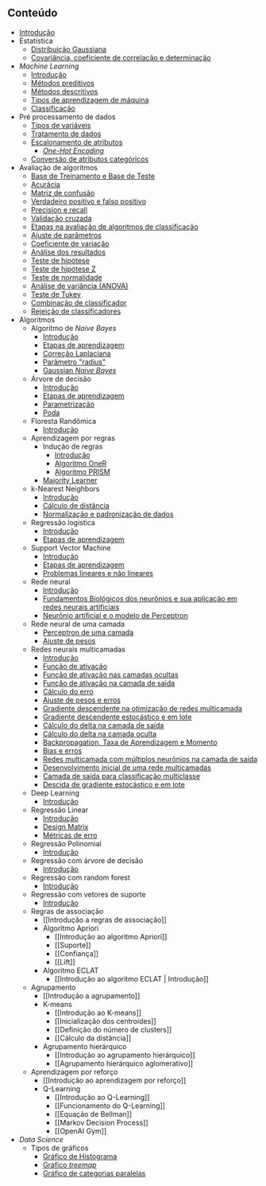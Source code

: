 ## Conteúdo
- [Introdução](/artificial-intelligence/introduction.md)
- Estatística
	- [Distribuição Gaussiana](/artificial-intelligence/statistic/gaussian-distribution.md)
	- [Covariância, coeficiente de correlação e determinação](/artificial-intelligence/statistic/covariance-correlation-coefficient-and-determination.md)
- _Machine Learning_
	- [Introdução](/artificial-intelligence/machine-learning/introduction.md)
	- [Métodos preditivos](/artificial-intelligence/machine-learning/preditive_methods.md)
	- [Métodos descritivos](/artificial-intelligence/machine-learning/descritive_methods.md)
	- [Tipos de aprendizagem de máquina](/artificial-intelligence/machine-learning/type-of-machine-learning.md)
	- [Classificação](/artificial-intelligence/machine-learning/classifications.md)
- Pré processamento de dados
	- [Tipos de variáveis](/artificial-intelligence/machine-learning/data-pre-processing/variable-types.md)
	- [Tratamento de dados](/artificial-intelligence/machine-learning/data-pre-processing/data-treatment.md)
	- [Escalonamento de atributos](/artificial-intelligence/machine-learning/data-pre-processing/attribute-scaling.md)
	  - [_One-Hot Encoding_](/artificial-intelligence/machine-learning/data-pre-processing/one-hot-encoder.md)
	- [Conversão de atributos categóricos](/artificial-intelligence/machine-learning/data-pre-processing/converting-categorical-attributes.md)
- Avaliação de algoritmos
	- [Base de Treinamento e Base de Teste](/artificial-intelligence/machine-learning/algorithm-evaluation/train-and-test-base.md)
	- [Acurácia](/artificial-intelligence/machine-learning/algorithm-evaluation/accuracy.md)
	- [Matriz de confusão](/artificial-intelligence/machine-learning/algorithm-evaluation/confusion-matrix.md)
	- [Verdadeiro positivo e falso positivo](/artificial-intelligence/machine-learning/algorithm-evaluation/true-positive-and-false-positive.md)
	- [Precision e recall](/artificial-intelligence/machine-learning/algorithm-evaluation/precision-and-recall.md)
	- [Validação cruzada](/artificial-intelligence/machine-learning/algorithm-evaluation/cross-validation.md)
	- [Etapas na avaliação de algoritmos de classificação](/artificial-intelligence/machine-learning/algorithm-evaluation/steps-in-evaluating-classification-algorithm.md)
	- [Ajuste de parâmetros](/artificial-intelligence/machine-learning/algorithm-evaluation/parameter-adjustment.md)
	- [Coeficiente de variação](/artificial-intelligence/machine-learning/algorithm-evaluation/coefficient-of-variation.md)
	- [Análise dos resultados](/artificial-intelligence/machine-learning/algorithm-evaluation/results-analysis.md)
	- [Teste de hipótese](/artificial-intelligence/machine-learning/algorithm-evaluation/hypothesis-test.md)
	- [Teste de hipótese Z](/artificial-intelligence/machine-learning/algorithm-evaluation/hypothesis-test-z.md)
	- [Teste de normalidade](/artificial-intelligence/machine-learning/algorithm-evaluation/normality-test.md)
	- [Análise de variância (ANOVA)](/artificial-intelligence/machine-learning/algorithm-evaluation/variance-analysis.md)
	- [Teste de Tukey](/artificial-intelligence/machine-learning/algorithm-evaluation/tukey-test.md)
	- [Combinação de classificador](/artificial-intelligence/machine-learning/algorithm-evaluation/classifier-combination.md)
	- [Rejeição de classificadores](/artificial-intelligence/machine-learning/algorithm-evaluation/classifier-rejection.md)
- Algoritmos
	- Algoritmo de _Naive Bayes_
		- [Introdução](/artificial-intelligence/machine-learning/algorithms/naive-bayes/introduction.md)
		- [Etapas de aprendizagem](/artificial-intelligence/machine-learning/algorithms/naive-bayes/learning-steps.md)
		- [Correção Laplaciana](/artificial-intelligence/machine-learning/algorithms/naive-bayes/laplacian-correction.md)
		- [Parâmetro "radius"](/artificial-intelligence/machine-learning/algorithms/naive-bayes/radius-parameter.md)
		- [Gaussian _Naive Bayes_](/artificial-intelligence/machine-learning/algorithms/naive-bayes/gaussian-naive-bayes.md)
	- Árvore de decisão
		- [Introdução](/artificial-intelligence/machine-learning/algorithms/decision-tree/introduction.md)
		- [Etapas de aprendizagem](/artificial-intelligence/machine-learning/algorithms/decision-tree/learning-steps.md)
		- [Parametrização](/artificial-intelligence/machine-learning/algorithms/decision-tree/parametrization.md)
		- [Poda](/artificial-intelligence/machine-learning/algorithms/decision-tree/pruning.md)
	- Floresta Randômica
		- [Introdução](/artificial-intelligence/machine-learning/algorithms/random-forest/introduction.md)
	- Aprendizagem por regras
		- Indução de regras
			- [Introdução](/artificial-intelligence/machine-learning/algorithms/rule/rule-induction/introducion.md)
			- [Algoritmo OneR](/artificial-intelligence/machine-learning/algorithms/rule/rule-induction/one-r-algorithm.md)
			- [Algoritmo PRISM](/artificial-intelligence/machine-learning/algorithms/rule/rule-induction/prism-algorithm.md)
		- [Majority Learner](/artificial-intelligence/machine-learning/algorithms/rule/majority-learn.md)
	- k-Nearest Neighbors
		- [Introdução](/artificial-intelligence/machine-learning/algorithms/k-nearest-neighbors/introduction.md)
		- [Cálculo de distância](/artificial-intelligence/machine-learning/algorithms/k-nearest-neighbors/distance-calculation.md)
		- [Normalização e padronização de dados](/artificial-intelligence/machine-learning/algorithms/k-nearest-neighbors/normalization-and-standardization.md)
	- Regressão logística
		- [Introdução](/artificial-intelligence/machine-learning/algorithms/logistic-regretion/introduction.md)
		- [Etapas de aprendizagem](/artificial-intelligence/machine-learning/algorithms/logistic-regretion/learning-steps.md)
	- Support Vector Machine
		- [Introdução](/artificial-intelligence/machine-learning/algorithms/support-vector-machine/introduction.md)
		- [Etapas de aprendizagem](/artificial-intelligence/machine-learning/algorithms/support-vector-machine/learning-steps.md)
		- [Problemas lineares e não lineares](/artificial-intelligence/machine-learning/algorithms/support-vector-machine/linear-and-non-linear-problems.md)
	- Rede neural
		- [Introdução](/artificial-intelligence/machine-learning/algorithms/neural-network/introduction.md)
		- [Fundamentos Biológicos dos neurônios e sua aplicação em redes neurais artificiais](/artificial-intelligence/machine-learning/algorithms/neural-network/biologic-fundamentals-in-artificial-neural-network.md)
		- [Neurônio artificial e o modelo de Perceptron](/artificial-intelligence/machine-learning/algorithms/neural-network/artificial-neuron-and-perceptron-model.md)
	- Rede neural de uma camada
		- [Perceptron de uma camada](/artificial-intelligence/machine-learning/algorithms/neural-network/onelayer-neural-network/onelayer-perceptron.md)
		- [Ajuste de pesos](/artificial-intelligence/machine-learning/algorithms/neural-network/onelayer-neural-network/weight-ajusts.md)
	- Redes neurais multicamadas
		- [Introdução](/artificial-intelligence/machine-learning/algorithms/neural-network/multilayer-neural-network/multilayer-neural-network.md)
		- [Função de ativação](/artificial-intelligence/machine-learning/algorithms/neural-network/multilayer-neural-network/activation-functions.md)
		- [Função de ativação nas camadas ocultas](/artificial-intelligence/machine-learning/algorithms/neural-network/multilayer-neural-network/activation-function-in-hidden-layers.md)
		- [Função de ativação na camada de saída](/artificial-intelligence/machine-learning/algorithms/neural-network/multilayer-neural-network/activation-function-in-output-layer.md)
		- [Cálculo do erro](/artificial-intelligence/machine-learning/algorithms/neural-network/multilayer-neural-network/error-calculation.md)
		- [Ajuste de pesos e erros](/artificial-intelligence/machine-learning/algorithms/neural-network/multilayer-neural-network/weight-ajusts-and-errors.md)
		- [Gradiente descendente na otimização de redes multicamada](/artificial-intelligence/machine-learning/algorithms/neural-network/multilayer-neural-network/gradient-descent.md)
		- [Gradiente descendente estocástico e em lote](/artificial-intelligence/machine-learning/algorithms/neural-network/multilayer-neural-network/batch-and-stochastic-gradient-descent.md)
		- [Cálculo do delta na camada de saída](/artificial-intelligence/machine-learning/algorithms/neural-network/multilayer-neural-network/delta-output-layer.md)
		- [Cálculo do delta na camada oculta](/artificial-intelligence/machine-learning/algorithms/neural-network/multilayer-neural-network/delta-hidden-layer.md)
		- [Backpropagation, Taxa de Aprendizagem e Momento](/artificial-intelligence/machine-learning/algorithms/neural-network/multilayer-neural-network/backpropagation-learning-rate-and-momentum.md)
		- [Bias e erros](/artificial-intelligence/machine-learning/algorithms/neural-network/multilayer-neural-network/bias-and-error.md)
		- [Redes multicamada com múltiplos neurônios na camada de saída](/artificial-intelligence/machine-learning/algorithms/neural-network/multilayer-neural-network/output-layer-with-multiple-neurons.md)
		- [Desenvolvimento inicial de uma rede multicamadas](/artificial-intelligence/machine-learning/algorithms/neural-network/multilayer-neural-network/neural-network-inicial-development.md)
		- [Camada de saída para classificação multiclasse](/artificial-intelligence/machine-learning/algorithms/neural-network/multilayer-neural-network/output-layer-for-multiclass-classification.md)
		- [Descida de gradiente estocástico e em lote](/artificial-intelligence/machine-learning/algorithms/neural-network/multilayer-neural-network/batch-and-stochastic-gradient-descent.md)
	- Deep Learning
		- [Introdução](/artificial-intelligence/machine-learning/algorithms/neural-network/multilayer-neural-network/deep-learning/introduction.md)
	- Regressão Linear
		- [Introdução](/artificial-intelligence/machine-learning/algorithms/linear-regression/introduction.md)
		- [Design Matrix](/artificial-intelligence/machine-learning/algorithms/linear-regression/design-matrix.md)
		- [Métricas de erro](/artificial-intelligence/machine-learning/algorithms/linear-regression/error-metrics.md)
	- Regressão Polinomial
		- [Introdução](/artificial-intelligence/machine-learning/algorithms/polynomial-regression/introduction.md)
	- Regressão com árvore de decisão
		- [Introdução](/artificial-intelligence/machine-learning/algorithms/decision-tree-regression/introduction.md)    
	- Regressão com random forest
		- [Introdução](/artificial-intelligence/machine-learning/algorithms/random-forest-regression/introduction.md)
	- Regressão com vetores de suporte
		- [Introdução](/artificial-intelligence/machine-learning/algorithms/support-vector-regression/introduction.md)
	- Regras de associação
		- [[Introdução a regras de associação]]
		- Algoritmo Apriori
			- [[Introdução ao algoritmo Apriori]]
			- [[Suporte]]
			- [[Confiança]]
			- [[Lift]]
		- Algoritmo ECLAT
			- [[Introdução ao algoritmo ECLAT | Introdução]]
	- Agrupamento
		- [[Introdução a agrupamento]]
		- K-means
			- [[Introdução ao K-means]]
			- [[Inicialização dos centroides]]
			- [[Definição do número de clusters]]
			- [[Cálculo da distância]]
		- Agrupamento hierárquico
			- [[Introdução ao agrupamento hierárquico]]
			- [[Agrupamento hierárquico aglomerativo]]
	- Aprendizagem por reforço
		- [[Introdução ao aprendizagem por reforço]]
		- Q-Learning
			- [[Introdução ao Q-Learning]]
			- [[Funcionamento do Q-Learning]]
			- [[Equação de Bellman]]
			- [[Markov Decision Process]]
			- [[OpenAI Gym]]
- _Data Science_
	- Tipos de gráficos
		- [Gráfico de Histograma](/artificial-intelligence/data-science/grafic-types/histograms.md)
		- [Gráfico _treemap_](/artificial-intelligence/data-science/grafic-types/treemap.md)
		- [Gráfico de categorias paralelas](/artificial-intelligence/data-science/grafic-types/parallel_categories.md)
